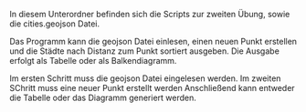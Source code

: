 In diesem Unterordner befinden sich die Scripts zur zweiten Übung, sowie die cities.geojson Datei.

Das Programm kann die geojson Datei einlesen, einen neuen Punkt erstellen
 und die Städte nach Distanz zum Punkt sortiert ausgeben.
 Die Ausgabe erfolgt als Tabelle oder als Balkendiagramm.

 Im ersten Schritt muss die geojson Datei eingelesen werden.
 Im zweiten SChritt muss eine neuer Punkt erstellt werden
 Anschließend kann entweder die Tabelle oder das Diagramm generiert werden.
